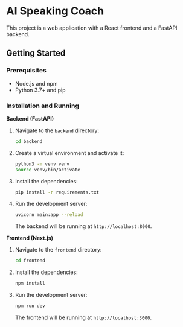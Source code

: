 # AI Speaking Coach

This project is a web application with a React frontend and a FastAPI backend.

## Getting Started

### Prerequisites

- Node.js and npm
- Python 3.7+ and pip

### Installation and Running

**Backend (FastAPI)**

1.  Navigate to the `backend` directory:
    ```bash
    cd backend
    ```
2.  Create a virtual environment and activate it:
    ```bash
    python3 -m venv venv
    source venv/bin/activate
    ```
3.  Install the dependencies:
    ```bash
    pip install -r requirements.txt
    ```
4.  Run the development server:
    ```bash
    uvicorn main:app --reload
    ```
    The backend will be running at `http://localhost:8000`.

**Frontend (Next.js)**

1.  Navigate to the `frontend` directory:
    ```bash
    cd frontend
    ```
2.  Install the dependencies:
    ```bash
    npm install
    ```
3.  Run the development server:
    ```bash
    npm run dev
    ```
    The frontend will be running at `http://localhost:3000`.

